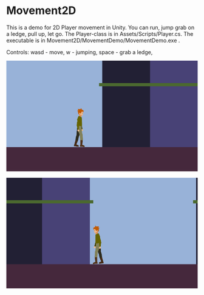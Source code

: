 # Movement2D

This is a demo for 2D Player movement in Unity. You can run, jump grab on a ledge, pull up, let go.
The Player-class is in Assets/Scripts/Player.cs.
The executable is in Movement2D/MovementDemo/MovementDemo.exe .

Controls: 
wasd  - move,
w     - jumping,
space - grab a ledge, 


![Alt text](movement1.gif?raw=true)

![Alt text](movement2.gif?raw=true)
